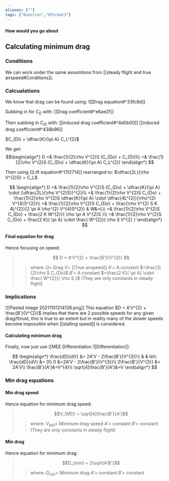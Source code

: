 ```yaml
---
aliases: [""]
tags: ["Question","QFormat3"]
---
```


#### How would you go about
## Calculating minimum drag
### Conditions
We can work under the same assumtions from [[steady flight and true airspeed#Conditions]].

### Calcualations
We know that drag can be found using:
![[Drag equation#^33fc8d]]

Subbing in for $C_D$ with:
[[Drag coefficient#^e6ae2f]]

Then subbing in $C_{Di}$ with:
[[induced drag coefficient#^4d0b00]]
[[induced drag coefficient#^438b96]]

$C_{Di} = \dfrac{K}{\pi A} C_L^{2}$

We get:
$$\begin{align*}
D =& \frac{1}{2}\rho V^{2}S (C_{Do} + C_{Di})\\
=& \frac{1}{2}\rho V^{2}S (C_{Do} + \dfrac{K}{\pi A} C_L^{2})
\end{align*} $$

Then using [[Lift equation#^{1f2714]] rearranged to: $\dfrac{2L}{\rho V^{2}S} =  C_L$

$$ \begin{align*}
D =& \frac{1}{2}\rho V^{2}S (C_{Do} + \dfrac{K}{\pi A} \cdot (\dfrac{2L}{\rho V^{2}S})^{2})\\
=&  \frac{1}{2}\rho V^{2}S C_{Do} + \frac{1}{2}\rho V^{2}S \dfrac{K}{\pi A} \cdot \dfrac{4L^{2}}{\rho^{2} V^{4}S^{2}}\\
=& \frac{1}{2}\rho V^{2}S C_{Do} + \frac{\rho V^{2} S K 4L^{2}}{2 \pi A \rho^{2} V^{4}S^{2}} & W&=L\\
=& \frac{1}{2}\rho V^{2}S C_{Do} + \frac{2 K W^{2}}{ \rho \pi A V^{2}S }\\
=& \frac{1}{2}\rho V^{2}S C_{Do} + \frac{2 K}{ \pi A} \cdot \frac{ W^{2}}{ \rho S V^{2} }
\end{align*} $$

#### Final equation for drag

Hence focusing on speed:

> $$ D = A'V^{2} + \frac{B'}{V^{2}} $$ 
>> where:
>> $D=$ Drag 
>> $V=$ [[True airspeed]]
>> $A'=$ A constant $=\frac{1}{2}\rho S C_{Do}$
>> $B'=$ A constant $=\frac{2 K}{ \pi A} \cdot \frac{ W^{2}}{ \rho S }$
>> (They are only constants in steady flight)

### Implications
![[Pasted image 20211101214128.png]]
This equation $D = A'V^{2} + \frac{B'}{V^{2}}$ implies that there are 2 possible speeds for any given drag/thrust, this is true to an extent but in reality many of the slower speeds become impossible when [[stalling speed]] is considered.

#### Calculating minimum drag
Finally, now just use [[MEE Differentiation 1|Differentiation]]:

$$ \begin{align*}
\frac{dD}{dV} &= 2A'V - 2\frac{B'}{V^{3}}\\
& & let\: \frac{dD}{dV} &= 0\\
0 &=2A'V - 2\frac{B'}{V^{3}}\\
2\frac{B'}{V^{3}} &= 2A'V\\
\frac{B'}{A'}&=V^{4}\\
\sqrt[4]\frac{B'}{A'}&=V
\end{align*} $$

### Min drag equations
#### Min drag speed
Hence equation for minimum drag speed:
> $$V_{MD} = \sqrt[4]\frac{B'}{A'}$$ 
>> where:
>> $V_{MD}=$  Minimum drag speed
>> $A'=$ constant
>> $B'=$ constant
>> (They are only constants in steady flight)

#### Min drag
Hence equation for minimum drag:
> $$D_{min} = 2\sqrt{A'B'}$$ 
>> where:
>> $D_{min}=$  Minimum drag
>> $A'=$ constant
>> $B'=$ constant
